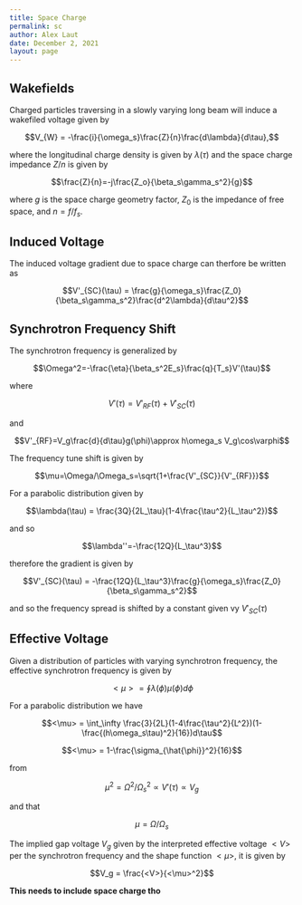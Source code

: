 ```yaml
---
title: Space Charge
permalink: sc
author: Alex Laut
date: December 2, 2021
layout: page
---
```


## Wakefields

Charged particles traversing in a slowly varying long beam will induce a wakefiled voltage given by

$$V_{W} = -\frac{i}{\omega_s}\frac{Z}{n}\frac{d\lambda}{d\tau},$$

where the longitudinal charge density is given by $\lambda(\tau)$ and the space charge impedance $Z/n$ is given by

$$\frac{Z}{n}=-j\frac{Z_o}{\beta_s\gamma_s^2}{g}$$

where $g$ is the space charge geometry factor, $Z_0$ is the impedance of free space, and $n=f/f_s$.

## Induced Voltage

The induced voltage gradient due to space charge can therfore be written as

$$V'_{SC}(\tau) = \frac{g}{\omega_s}\frac{Z_0}{\beta_s\gamma_s^2}\frac{d^2\lambda}{d\tau^2}$$

## Synchrotron Frequency Shift

The synchrotron frequency is generalized by

$$\Omega^2=-\frac{\eta}{\beta_s^2E_s}\frac{q}{T_s}V'(\tau)$$

where

$$V'(\tau) = V'_{RF}(\tau)+V'_{SC}(\tau)$$

and

$$V'_{RF}=V_g\frac{d}{d\tau}g(\phi)\approx h\omega_s V_g\cos\varphi$$

The frequency tune shift is given by

$$\mu=\Omega/\Omega_s=\sqrt{1+\frac{V'_{SC}}{V'_{RF}}}$$

For a parabolic distribution given by

$$\lambda(\tau) = \frac{3Q}{2L_\tau}(1-4\frac{\tau^2}{L_\tau^2})$$

and so

$$\lambda''=-\frac{12Q}{L_\tau^3}$$

therefore the gradient is given by

$$V'_{SC}(\tau) = -\frac{12Q}{L_\tau^3}\frac{g}{\omega_s}\frac{Z_0}{\beta_s\gamma_s^2}$$

and so the frequency spread is shifted by a constant given vy $V'_{SC}(\tau)$

## Effective Voltage

Given a distribution of particles with varying synchrotron frequency, the effective synchrotron frequency is given by

$$<\mu> = \oint\lambda(\phi)\mu(\phi)d\phi$$

For a parabolic distribution we have

$$<\mu> = \int_\infty \frac{3}{2L}(1-4\frac{\tau^2}{L^2})(1-\frac{(h\omega_s\tau)^2}{16})d\tau$$

$$<\mu> = 1-\frac{\sigma_{\hat{\phi}}^2}{16}$$

from

$$\mu^2=\Omega^2/\Omega_s^2\propto V'(\tau)\propto V_g$$

and that

$$\mu = \Omega/\Omega_s$$

The implied gap voltage $V_g$ given by the interpreted effective voltage $<V>$ per the synchrotron frequency and the shape function $<\mu>$, it is given by

$$V_g = \frac{<V>}{<\mu>^2}$$

__This needs to include space charge tho__